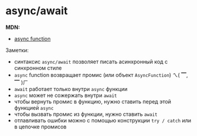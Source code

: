 # async/await

**MDN:**
- [async function](https://developer.mozilla.org/ru/docs/Web/JavaScript/Reference/Statements/async_function)


Заметки:
- синтаксис `async/await` позволяет писать асинхронный код с синхронном стиле
- `async` function возвращает промис (или объект `AsyncFunction`) ㄟ( ▔, ▔ )ㄏ
- `await` работает только внутри `async` функции
- `async` может не сожержать внутри `await`
- чтобы вернуть промис в функцию, нужно ставить перед этой функцией `async`
- чтобы вызвать промис из функции, нужно ставить `await`
- отлавливать ошибки можно с помощью конструкции `try / catch` или в цепочке промисов
